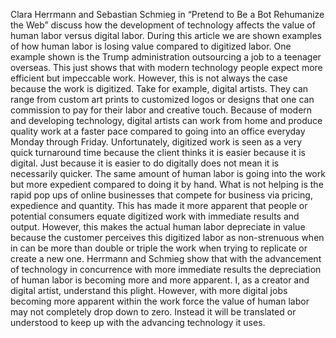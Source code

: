 Clara Herrmann and Sebastian Schmieg in “Pretend to Be a Bot Rehumanize the Web” discuss how the development of technology affects the value of human labor versus digital labor. During this article we are shown examples of how human labor is losing value compared to digitized labor. One example shown is the Trump administration outsourcing a job to a teenager overseas. This just shows that with modern technology people expect more efficient but impeccable work. However, this is not always the case because the work is digitized. 
Take for example, digital artists. They can range from custom art prints to customized logos or designs that one can commission to pay for their labor and creative touch. Because of modern and developing technology, digital artists can work from home and produce quality work at a faster pace compared to going into an office everyday Monday through Friday. Unfortunately, digitized work is seen as a very quick turnaround time because the client thinks it is easier because it is digital. Just because it is easier to do digitally does not mean it is necessarily quicker. The same amount of human labor is going into the work but more expedient compared to doing it by hand. 
What is not helping is the rapid pop ups of online businesses that compete for business via pricing, expedience and quantity. This has made it more apparent that people or potential consumers equate digitized work with immediate results and output. However, this makes the actual human labor depreciate in value because the customer perceives this digitized labor as non-strenuous when in can be more than double or triple the work when trying to replicate or create a new one. 
Herrmann and Schmieg show that with the advancement of technology in concurrence with more immediate results the depreciation of human labor is becoming more and more apparent. I, as a creator and digital artist, understand this plight. However, with more digital jobs becoming more apparent within the work force the value of human labor may not completely drop down to zero. Instead it will be translated or understood to keep up with the advancing technology it uses. 
